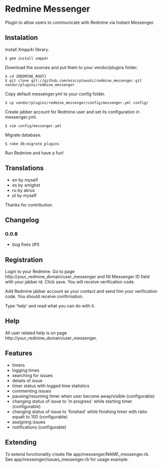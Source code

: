 Redmine Messenger
=================

Plugin to allow users to communicate with Redmine via Instant Messenger.

## Instalation

Install Xmpp4r library.

    $ gem install xmpp4r

Download the sources and put them to your vendor/plugins folder.

    $ cd {REDMINE_ROOT}
    $ git clone git://github.com/mszczytowski/redmine_messenger.git vendor/plugins/redmine_messenger

Copy default messenger.yml to your config folder.

    $ cp vendor/plugins/redmine_messenger/config/messenger.yml config/

Create jabber account for Redmine user and set its configuration in messenger.yml.

    $ vim config/messenger.yml

Migrate database.

    $ rake db:migrate_plugins

Run Redmine and have a fun!

## Translations

- en by myself
- es by smlghst
- ru by akrus
- pl by myself

Thanks for contribution.

## Changelog

### 0.0.8

- bug fixes (#1)

## Registration

Login to your Redmine. Go to page http://your\_redmine\_domain/user\_messenger and fill Messenger ID field with your jabber id. Click save. You will receive verification code.

Add Redmine jabber account as your contact and send him your verification code. You should receive confirmation.

Type 'help' and read what you can do with it.

## Help

All user related help is on page http://your\_redmine\_domain/user\_messenger.

## Features

* timers
* logging times
* searching for issues
* details of issue
* timer status with logged time statistics
* commenting issues
* pausing/resuming timer when user become away/visible (configurable)
* changing status of issue to 'in progress' while starting timer (configurable)
* changing status of issue to 'finished' while finishing timer with ratio equalt to 100 (configurable)
* assigning issues
* notifications (configurable)

## Extending

To extend functionality create file app/messenger/NAME\_messenger.rb. See app/messenger/issues\_messenger.rb for usage example.

